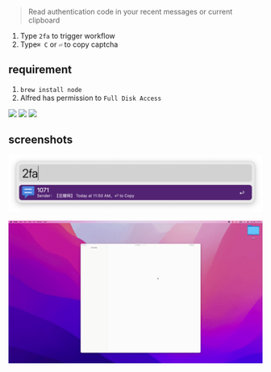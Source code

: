 > Read authentication code in your recent messages or current clipboard

1. Type `2fa` to trigger workflow
2. Type`⌘ C` or `⏎` to copy captcha
## requirement

1. `brew install node`
2. Alfred has permission to `Full Disk Access`



![](https://img.shields.io/badge/version-v1.2-green?style=for-the-badge)
[![](https://img.shields.io/badge/download-click-blue?style=for-the-badge)](https://github.com/alanhg/alfred-workflows/raw/master/2fa-read-code/2FA-Read%20Code.alfredworkflow)
[![](https://img.shields.io/badge/plist-link-important?style=for-the-badge)](https://raw.githubusercontent.com/alanhg/alfred-workflows/master/2fa-read-code/src/info.plist)



<!-- more -->

## screenshots
![](./screenshot1.png)

![](./screenshot.gif)
